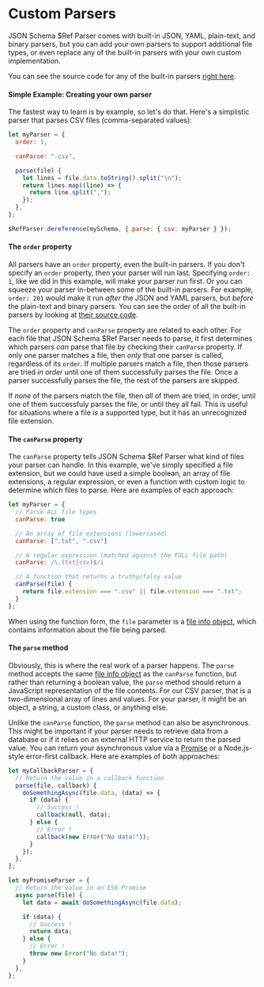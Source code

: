 # Custom Parsers

JSON Schema $Ref Parser comes with built-in JSON, YAML, plain-text, and binary parsers, but you can add your own parsers to support additional file types, or even replace any of the built-in parsers with your own custom implementation.

You can see the source code for any of the built-in parsers [right here](../../lib/parsers).

#### Simple Example: Creating your own parser

The fastest way to learn is by example, so let's do that. Here's a simplistic parser that parses CSV files (comma-separated values):

```javascript
let myParser = {
  order: 1,

  canParse: ".csv",

  parse(file) {
    let lines = file.data.toString().split("\n");
    return lines.map((line) => {
      return line.split(",");
    });
  },
};

$RefParser.dereference(mySchema, { parse: { csv: myParser } });
```

#### The `order` property

All parsers have an `order` property, even the built-in parsers. If you don't specify an `order` property, then your parser will run last. Specifying `order: 1`, like we did in this example, will make your parser run first. Or you can squeeze your parser in-between some of the built-in parsers. For example, `order: 201` would make it run _after_ the JSON and YAML parsers, but _before_ the plain-text and binary parsers. You can see the order of all the built-in parsers by looking at [their source code](../../lib/parsers).

The `order` property and `canParse` property are related to each other. For each file that JSON Schema $Ref Parser needs to parse, it first determines which parsers _can_ parse that file by checking their `canParse` property. If only one parser matches a file, then _only_ that one parser is called, regardless of its `order`. If multiple parsers match a file, then those parsers are tried _in order_ until one of them successfully parses the file. Once a parser successfully parses the file, the rest of the parsers are skipped.

If _none_ of the parsers match the file, then _all_ of them are tried, in order, until one of them successfuly parses the file, or until they all fail. This is useful for situations where a file _is_ a supported type, but it has an unrecognized file extension.

#### The `canParse` property

The `canParse` property tells JSON Schema $Ref Parser what kind of files your parser can handle. In this example, we've simply specified a file extension, but we could have used a simple boolean, an array of file extensions, a regular expression, or even a function with custom logic to determine which files to parse. Here are examples of each approach:

```javascript
let myParser = {
  // Parse ALL file types
  canParse: true

  // An array of file extensions (lowercased)
  canParse: [".txt", ".csv"]

  // A regular expression (matched against the FULL file path)
  canParse: /\.(txt|csv)$/i

  // A function that returns a truthy/falsy value
  canParse(file) {
    return file.extension === ".csv" || file.extension === ".txt";
  }
};
```

When using the function form, the `file` parameter is a [file info object](file-info-object.md), which contains information about the file being parsed.

#### The `parse` method

Obviously, this is where the real work of a parser happens. The `parse` method accepts the same [file info object](file-info-object.md) as the `canParse` function, but rather than returning a boolean value, the `parse` method should return a JavaScript representation of the file contents. For our CSV parser, that is a two-dimensional array of lines and values. For your parser, it might be an object, a string, a custom class, or anything else.

Unlike the `canParse` function, the `parse` method can also be asynchronous. This might be important if your parser needs to retrieve data from a database or if it relies on an external HTTP service to return the parsed value. You can return your asynchronous value via a [Promise](https://developer.mozilla.org/en-US/docs/Web/JavaScript/Reference/Global_Objects/Promise) or a Node.js-style error-first callback. Here are examples of both approaches:

```javascript
let myCallbackParser = {
  // Return the value in a callback function
  parse(file, callback) {
    doSomethingAsync(file.data, (data) => {
      if (data) {
        // Success !
        callback(null, data);
      } else {
        // Error !
        callback(new Error("No data!"));
      }
    });
  },
};

let myPromiseParser = {
  // Return the value in an ES6 Promise
  async parse(file) {
    let data = await doSomethingAsync(file.data);

    if (data) {
      // Success !
      return data;
    } else {
      // Error !
      throw new Error("No data!");
    }
  },
};
```
